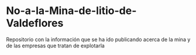 # No-a-la-Mina-de-litio-de-Valdeflores
Repositorio con la información que se ha ido publicando acerca de la mina y de las empresas que tratan de explotarla
